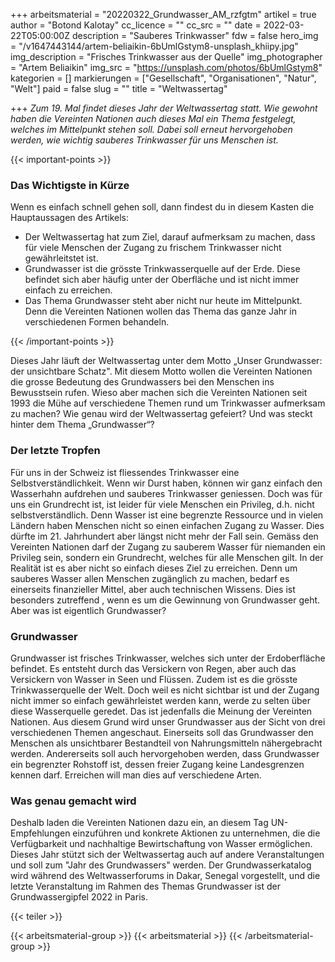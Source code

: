 +++
arbeitsmaterial = "20220322_Grundwasser_AM_rzfgtm"
artikel = true
author = "Botond Kalotay"
cc_licence = ""
cc_src = ""
date = 2022-03-22T05:00:00Z
description = "Sauberes Trinkwasser"
fdw = false
hero_img = "/v1647443144/artem-beliaikin-6bUmlGstym8-unsplash_khiipy.jpg"
img_description = "Frisches Trinkwasser aus der Quelle"
img_photographer = "Artem Beliaikin"
img_src = "https://unsplash.com/photos/6bUmlGstym8"
kategorien = []
markierungen = ["Gesellschaft", "Organisationen", "Natur", "Welt"]
paid = false
slug = ""
title = "Weltwassertag"

+++
_Zum 19. Mal findet dieses Jahr der Weltwassertag statt. Wie gewohnt haben die Vereinten Nationen auch dieses Mal ein Thema festgelegt, welches im Mittelpunkt stehen soll. Dabei soll erneut hervorgehoben werden, wie wichtig sauberes Trinkwasser für uns Menschen ist._

{{< important-points >}}

<h3>Das Wichtigste in Kürze</h3>

<p>Wenn es einfach schnell gehen soll, dann findest du in diesem Kasten die Hauptaussagen des Artikels:</p>

<ul>

<li>Der Weltwassertag hat zum Ziel, darauf aufmerksam zu machen, dass für viele Menschen der Zugang zu frischem Trinkwasser nicht gewährleitstet ist.</li>

<li>Grundwasser ist die grösste Trinkwasserquelle auf der Erde. Diese befindet sich aber häufig unter der Oberfläche und ist nicht immer einfach zu erreichen.</li>

<li>Das Thema Grundwasser steht aber nicht nur heute im Mittelpunkt. Denn die Vereinten Nationen wollen das Thema das ganze Jahr in verschiedenen Formen behandeln.</li>

</ul>

{{< /important-points >}}

Dieses Jahr läuft der Weltwassertag unter dem Motto „Unser Grundwasser: der unsichtbare Schatz". Mit diesem Motto wollen die Vereinten Nationen die grosse Bedeutung des Grundwassers bei den Menschen ins Bewusstsein rufen. Wieso aber machen sich die Vereinten Nationen seit 1993 die Mühe auf verschiedene Themen rund um Trinkwasser aufmerksam zu machen? Wie genau wird der Weltwassertag gefeiert? Und was steckt hinter dem Thema „Grundwasser“?

### Der letzte Tropfen

Für uns in der Schweiz ist fliessendes Trinkwasser eine Selbstverständlichkeit. Wenn wir Durst haben, können wir ganz einfach den Wasserhahn aufdrehen und sauberes Trinkwasser geniessen. Doch was für uns ein Grundrecht ist, ist leider für viele Menschen ein Privileg, d.h. nicht selbstverständlich. Denn Wasser ist eine begrenzte Ressource und in vielen Ländern haben Menschen nicht so einen einfachen Zugang zu Wasser. Dies dürfte im 21. Jahrhundert aber längst nicht mehr der Fall sein. Gemäss den Vereinten Nationen darf der Zugang zu sauberem Wasser für niemanden ein Privileg sein, sondern ein Grundrecht, welches für alle Menschen gilt. In der Realität ist es aber nicht so einfach dieses Ziel zu erreichen. Denn um sauberes Wasser allen Menschen zugänglich zu machen, bedarf es einerseits finanzieller Mittel, aber auch technischen Wissens. Dies ist besonders zutreffend , wenn es um die Gewinnung von Grundwasser geht. Aber was ist eigentlich Grundwasser?

### Grundwasser

Grundwasser ist frisches Trinkwasser, welches sich unter der Erdoberfläche befindet. Es entsteht durch das Versickern von Regen, aber auch das Versickern von Wasser in Seen und Flüssen. Zudem ist es die grösste Trinkwasserquelle der Welt. Doch weil es nicht sichtbar ist und der Zugang nicht immer so einfach gewährleistet werden kann, werde zu selten über diese Wasserquelle geredet. Das ist jedenfalls die Meinung der Vereinten Nationen. Aus diesem Grund wird unser Grundwasser aus der Sicht von drei verschiedenen Themen angeschaut. Einerseits soll das Grundwasser den Menschen als unsichtbarer Bestandteil von Nahrungsmitteln nähergebracht werden. Andererseits soll auch hervorgehoben werden, dass Grundwasser ein begrenzter Rohstoff ist, dessen freier Zugang keine Landesgrenzen kennen darf. Erreichen will man dies auf verschiedene Arten.

### Was genau gemacht wird

Deshalb laden die Vereinten Nationen dazu ein, an diesem Tag UN-Empfehlungen einzuführen und konkrete Aktionen zu unternehmen, die die Verfügbarkeit und nachhaltige Bewirtschaftung von Wasser ermöglichen. Dieses Jahr stützt sich der Weltwassertag auch auf andere Veranstaltungen und soll zum "Jahr des Grundwassers" werden. Der Grundwasserkatalog wird während des Weltwasserforums in Dakar, Senegal vorgestellt, und die letzte Veranstaltung im Rahmen des Themas Grundwasser ist der Grundwassergipfel 2022 in Paris.

{{< teiler >}}

{{< arbeitsmaterial-group >}}
{{< arbeitsmaterial >}}
{{< /arbeitsmaterial-group >}}
